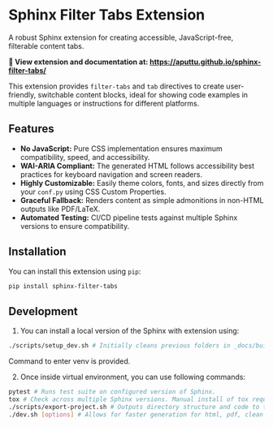 # Sphinx Filter Tabs Extension

A robust Sphinx extension for creating accessible, JavaScript-free, filterable content tabs.

**📖 View extension and documentation at: https://aputtu.github.io/sphinx-filter-tabs/**

This extension provides `filter-tabs` and `tab` directives to create user-friendly, switchable content blocks, ideal for showing code examples in multiple languages or instructions for different platforms.

## Features

- **No JavaScript:** Pure CSS implementation ensures maximum compatibility, speed, and accessibility.
- **WAI-ARIA Compliant:** The generated HTML follows accessibility best practices for keyboard navigation and screen readers.
- **Highly Customizable:** Easily theme colors, fonts, and sizes directly from your `conf.py` using CSS Custom Properties.
- **Graceful Fallback:** Renders content as simple admonitions in non-HTML outputs like PDF/LaTeX.
- **Automated Testing:** CI/CD pipeline tests against multiple Sphinx versions to ensure compatibility.

## Installation

You can install this extension using `pip`:
```bash
pip install sphinx-filter-tabs
```

## Development

1. You can install a local version of the Sphinx with extension using:
```bash
./scripts/setup_dev.sh # Initially cleans previous folders in _docs/build  and venv.
```

Command to enter venv is provided.

2. Once inside virtual environment, you can use following commands:
```bash
pytest # Runs test suite on configured version of Sphinx.
tox # Check across multiple Sphinx versions. Manual install of tox required.
./scripts/export-project.sh # Outputs directory structure and code to txt
./dev.sh [options] # Allows for faster generation for html, pdf, clean up
```
